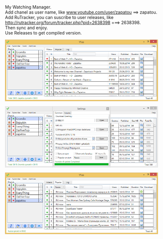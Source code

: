 ﻿My Watching Manager.   
Add chanel as user name, like www.youtube.com/user/zapatou ==> zapatou.   
Add RuTracker, you can suscribe to user releases, like http://rutracker.org/forum/tracker.php?pid=2638398 ===> 2638398.   
Then sync and enjoy.   
Use Releases to get compiled version.   

![Main Window](https://raw.githubusercontent.com/v0vc/Ytub/master/Screens/main.png)

![Settings](https://raw.githubusercontent.com/v0vc/Ytub/master/Screens/settings.png)

![Popular](https://raw.githubusercontent.com/v0vc/Ytub/master/Screens/popular.png)
